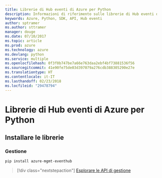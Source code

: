 ```yaml
---
title: Librerie di Hub eventi di Azure per Python
description: Informazioni di riferimento sulle librerie di Hub eventi di Azure per Python
keywords: Azure, Python, SDK, API, Hub eventi
author: sptramer
ms.author: sttramer
manager: douge
ms.date: 07/10/2017
ms.topic: article
ms.prod: azure
ms.technology: azure
ms.devlang: python
ms.service: multiple
ms.openlocfilehash: 0f3f0b747be7a66e763daa2ebf4bf73881536f56
ms.sourcegitcommit: 41e90fe75de03d397079a276cdb388305290e27e
ms.translationtype: HT
ms.contentlocale: it-IT
ms.lasthandoff: 02/23/2018
ms.locfileid: "29478794"
---
```

# <a name="azure-event-hubs-libraries-for-python"></a>Librerie di Hub eventi di Azure per Python

## <a name="install-the-libraries"></a>Installare le librerie


### <a name="management"></a>Gestione

```bash
pip install azure-mgmt-eventhub
```
> [!div class="nextstepaction"]
> [Esplorare le API di gestione](/python/api/overview/azure/eventhub/management)